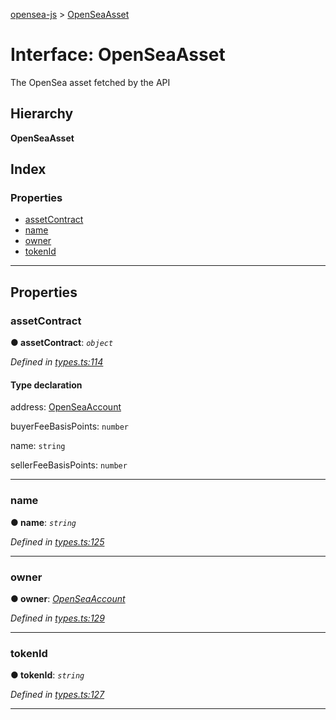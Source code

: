 [opensea-js](../README.md) > [OpenSeaAsset](../interfaces/openseaasset.md)

# Interface: OpenSeaAsset

The OpenSea asset fetched by the API

## Hierarchy

**OpenSeaAsset**

## Index

### Properties

* [assetContract](openseaasset.md#assetcontract)
* [name](openseaasset.md#name-1)
* [owner](openseaasset.md#owner)
* [tokenId](openseaasset.md#tokenid)

---

## Properties

<a id="assetcontract"></a>

###  assetContract

**● assetContract**: *`object`*

*Defined in [types.ts:114](https://github.com/ProjectOpenSea/opensea-js/blob/b2e704f/src/types.ts#L114)*

#### Type declaration

 address: [OpenSeaAccount](openseaaccount.md)

 buyerFeeBasisPoints: `number`

 name: `string`

 sellerFeeBasisPoints: `number`

___
<a id="name-1"></a>

###  name

**● name**: *`string`*

*Defined in [types.ts:125](https://github.com/ProjectOpenSea/opensea-js/blob/b2e704f/src/types.ts#L125)*

___
<a id="owner"></a>

###  owner

**● owner**: *[OpenSeaAccount](openseaaccount.md)*

*Defined in [types.ts:129](https://github.com/ProjectOpenSea/opensea-js/blob/b2e704f/src/types.ts#L129)*

___
<a id="tokenid"></a>

###  tokenId

**● tokenId**: *`string`*

*Defined in [types.ts:127](https://github.com/ProjectOpenSea/opensea-js/blob/b2e704f/src/types.ts#L127)*

___

